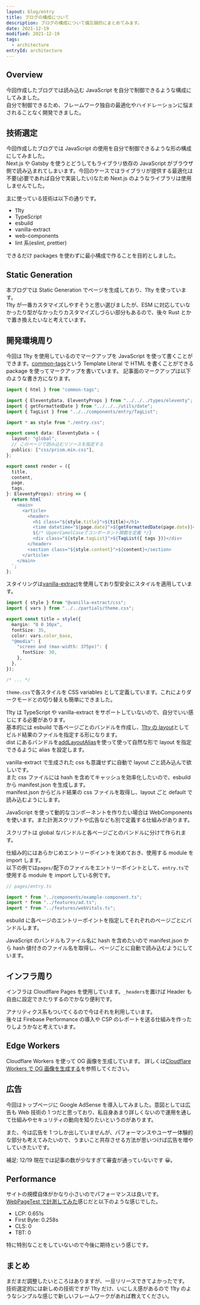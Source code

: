 ```yaml
---
layout: blog/entry
title: ブログの構成について
description: ブログの構成について備忘録的にまとめてみます。
date: 2021-12-19
modified: 2021-12-19
tags:
  - architecture
entryId: architecture
---
```


## Overview

今回作成したブログでは読み込む JavaScript を自分で制御できるような構成にしてみました。  
自分で制御できるため、フレームワーク独自の最適化やハイドレーションに悩まされることなく開発できました。

## 技術選定

今回作成したブログでは JavaScript の使用を自分で制御できるような形の構成にしてみました。  
Next.js や Gatsby を使うとどうしてもライブラリ依存の JavaScript がブラウザ側で読み込まれてしまいます。今回のケースではライブラリが提供する最適化は不要(必要であれば自分で実装したい)なため Next.js のようなライブラリは使用しませんでした。

主に使っている技術は以下の通りです。

- 11ty
- TypeScript
- esbuild
- vanilla-extract
- web-components
- lint 系(eslint, prettier)

できるだけ packages を使わずに最小構成で作ることを目的としました。

## Static Generation

本ブログでは Static Generation でページを生成しており、11ty を使っています。  
11ty が一番カスタマイズしやすそうと思い選びましたが、ESM に対応していなかったり型がなかったりカスタマイズしづらい部分もあるので、後々 Rust とかで置き換えたいなと考えています。

## 開発環境周り

今回は 11ty を使用しているのでマークアップを JavaScript を使って書くことができます。[common-tags](https://www.npmjs.com/package/common-tags)という Template Literal で HTML を書くことができる package を使ってマークアップを書いています。
記事面のマークアップは以下のような書き方になります。

```ts
import { html } from "common-tags";

import { EleventyData, EleventyProps } from "../../../types/eleventy";
import { getFormattedDate } from "../../../utils/date";
import { TagList } from "../../components/entry/TagList";

import * as style from "./entry.css";

export const data: EleventyData = {
  layout: "global",
  // このページで読み込むリソースを指定する
  publics: ["css/prism.min.css"],
};

export const render = ({
  title,
  content,
  page,
  tags,
}: EleventyProps): string => {
  return html`
    <main>
      <article>
        <header>
          <h1 class="${style.title}">${title}</h1>
          <time datetime="${page.date}">${getFormattedDate(page.date)}</time>
          ${/* UpperCamelCaseでコンポーネント関数を定義 */}
          <div class="${style.tagList}">${TagList({ tags })}</div>
        </header>
        <section class="${style.content}">${content}</section>
      </article>
    </main>
  `;
};
```

スタイリングは[vanilla-extract](https://vanilla-extract.style/)を使用しており型安全にスタイルを適用しています。

```ts
import { style } from "@vanilla-extract/css";
import { vars } from "../../partials/theme.css";

export const title = style({
  margin: "0 0 10px",
  fontSize: 35,
  color: vars.color_base,
  "@media": {
    "screen and (max-width: 375px)": {
      fontSize: 30,
    },
  },
});

/* ... */
```

`theme.css`で各スタイルを CSS variables として定義しています。これによりダークモードとの切り替えも簡単にできました。

11ty は TypeScript や vanilla-extract をサポートしていないので、自分でいい感じにする必要があります。  
基本的には esbuild で各ページごとのバンドルを作成し、[11ty の layout](https://www.11ty.dev/docs/layouts/)としてビルド結果のファイルを指定する形になります。  
dist にあるバンドルを[addLayoutAlias](https://www.11ty.dev/docs/layouts/#layout-aliasing)を使って使って自然な形で layout を指定できるように alias を設定します。

vanilla-extract で生成された css も意識せずに自動で layout ごと読み込んで欲しいです。  
また css ファイルには hash を含めてキャッシュを効率化したいので、esbuild から manifest.json を生成します。  
manifest.json からビルド結果の css ファイルを取得し、layout ごと default で読み込むようにします。

JavaScript を使って動的なコンポーネントを作りたい場合は WebComponents を使います。また計測スクリプトや広告なども別で定義する仕組みがあります。

スクリプトは global なバンドルと各ページごとのバンドルに分けて作られます。

仕組み的にはあらかじめエントリーポイントを決めておき、使用する module を import します。  
以下の例では`pages/`配下のファイルをエントリーポイントとして、`entry.ts`で使用する module を import している例です。

```ts
// pages/entry.ts

import * from "../components/example-component.ts";
import * from "../features/ad.ts";
import * from "../features/webVitals.ts";
```

esbuild に各ページのエントリーポイントを指定してそれぞれのページごとにバンドルします。

JavaScript のバンドルもファイル名に hash を含めたいので manifest.json から hash 値付きのファイル名を取得し、ページごとに自動で読み込むようにしています。

## インフラ周り

インフラは Cloudflare Pages を使用しています。`_headers`を置けば Header も自由に設定できたりするのでかなり便利です。

アナリティクス系もついてくるので今はそれを利用しています。  
後々は Firebase Performance の導入や CSP のレポートを送る仕組みを作ったりしようかなと考えています。

## Edge Workers

Cloudflare Workers を使って OG 画像を生成しています。
詳しくは[Cloudflare Workers で OG 画像を生成する](https://blog.keiya01.dev/entry/og-image-in-workers/)を参照してください。

## 広告

今回はトップページに Google AdSense を導入してみました。意図としては広告も Web 技術の 1 つだと思っており、私自身あまり詳しくないので運用を通して仕組みやセキュリティの動向を知りたいというのがあります。

また、今は広告を 1 つしか出していませんが、パフォーマンスやユーザー体験的な部分も考えてみたいので、うまいこと共存させる方法が思いつけば広告を増やしていきたいです。

補足: 12/19 現在では記事の数が少なすぎて審査が通っていないです 😀。

## Performance

サイトの規模自体がかなり小さいのでパフォーマンスは良いです。
[WebPageTest で計測してみた](https://www.webpagetest.org/result/211219_AiDc6K_b1b50ca42aca57f6cc174067f5e9e60f/)感じだと以下のような感じでした。

- LCP: 0.651s
- First Byte: 0.258s
- CLS: 0
- TBT: 0

特に特別なことをしていないので今後に期待という感じです。

## まとめ

まだまだ調整したいところはありますが、一旦リリースできてよかったです。
技術選定的には新しめの技術ですが 11ty だけ、いにしえ感があるので 11ty のようなシンプルな感じで新しいフレームワークがあれば教えてください。
